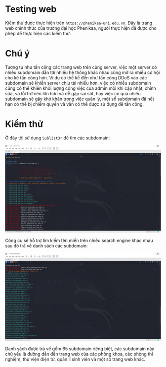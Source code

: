 # Testing web

Kiểm thử được thực hiện trên `https://phenikaa-uni.edu.vn`. Đây là trang web chính thức của trường đại học Phenikaa, người thực hiện đã được cho phép để thực hiện các kiểm thử.

# Chú ý

Tương tự như tấn công các trang web trên cùng server, việc một server có nhiều subdomain dẫn tới nhiều hệ thống khác nhau cũng mở ra nhiều cơ hội cho kẻ tấn công hơn. Ví dụ có thể kể đến như tấn công DDoS vào các subdomain sẽ khiến server chịu tải nhiều hơn, việc có nhiều subdomain cũng có thể khiến khối lượng công việc của admin mỗi khi cập nhật, chỉnh sửa, vá lỗi trở nên lớn hơn và dễ gặp sai sót, hay việc có quá nhiều subdomain sẽ gây khó khăn trong việc quản lý, một số subdomain đã hết hạn có thể bị chiếm quyền và vẫn có thể được sử dụng để tấn công.

# Kiểm thử

Ở đây tôi sử dụng `Sublist3r` để tìm các subdomain:

![alt text](lab_images/8.png)

Công cụ sẽ hỗ trợ tìm kiếm tên miền trên nhiều search engine khác nhau sau đó trả về danh sách các subdomain:

![alt text](lab_images/9.png)

Danh sách được trả về gồm 65 subdomain riêng biệt, các subdomain này chủ yếu là đường dẫn đến trang web của các phòng khoa, các phòng thí nghiệm, thư viện điện tử, quản lí sinh viên và một số trang web khác.
